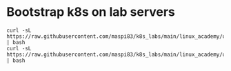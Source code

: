 # Bootstrap k8s on lab servers  
```
curl -sL https://raw.githubusercontent.com/maspi83/k8s_labs/main/linux_academy/ubuntu_bootstrap_kubetools.sh | bash
curl -sL https://raw.githubusercontent.com/maspi83/k8s_labs/main/linux_academy/ubuntu_bootstrap_docker.sh | bash
```
